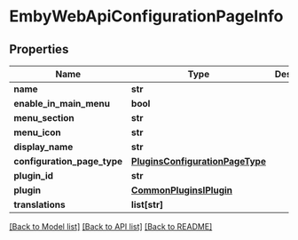 # EmbyWebApiConfigurationPageInfo

## Properties
Name | Type | Description | Notes
------------ | ------------- | ------------- | -------------
**name** | **str** |  | [optional] 
**enable_in_main_menu** | **bool** |  | [optional] 
**menu_section** | **str** |  | [optional] 
**menu_icon** | **str** |  | [optional] 
**display_name** | **str** |  | [optional] 
**configuration_page_type** | [**PluginsConfigurationPageType**](PluginsConfigurationPageType.md) |  | [optional] 
**plugin_id** | **str** |  | [optional] 
**plugin** | [**CommonPluginsIPlugin**](CommonPluginsIPlugin.md) |  | [optional] 
**translations** | **list[str]** |  | [optional] 

[[Back to Model list]](../README.md#documentation-for-models) [[Back to API list]](../README.md#documentation-for-api-endpoints) [[Back to README]](../README.md)

